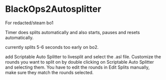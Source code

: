 # BlackOps2Autosplitter
For redacted/steam bo1

Timer does splits automatically and also starts, pauses and resets automatically.

currently splits 5-6 seconds too early on bo2.

add Scriptable Auto Splitter to livesplit and select the .asl file. Customize the rounds you want to split on by double clicking on Scriptable Auto Splitter and selecting them. You have to edit the rounds in Edit Splits manually, make sure they match the rounds selected.
